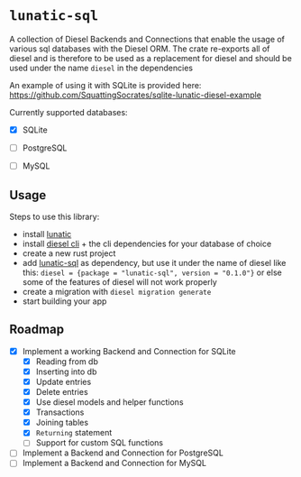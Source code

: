 # `lunatic-sql`

A collection of Diesel Backends and Connections that enable the usage of various sql databases with the Diesel ORM.
The crate re-exports all of diesel and is therefore to be used as a replacement for diesel and should be used under
the name `diesel` in the dependencies

An example of using it with SQLite is provided here:
https://github.com/SquattingSocrates/sqlite-lunatic-diesel-example

Currently supported databases:

- [x] SQLite
- [ ] PostgreSQL
- [ ] MySQL


## Usage
Steps to use this library:

- install [lunatic](https://github.com/lunatic-solutions/lunatic)
- install [diesel cli](https://github.com/diesel-rs/diesel/tree/master/diesel_cli) + the cli dependencies for your database of choice
- create a new rust project
- add [lunatic-sql](https://github.com/SquattingSocrates/lunatic-sql) as dependency, but use it under the name of diesel like this: `diesel = {package = "lunatic-sql", version = "0.1.0"}` or else some of the features of diesel will not work properly
- create a migration with `diesel migration generate`
- start building your app


## Roadmap

- [x] Implement a working Backend and Connection for SQLite
  - [x] Reading from db
  - [x] Inserting into db
  - [x] Update entries
  - [x] Delete entries
  - [x] Use diesel models and helper functions
  - [x] Transactions
  - [x] Joining tables
  - [x] `Returning` statement
  - [ ] Support for custom SQL functions
- [ ] Implement a Backend and Connection for PostgreSQL
- [ ] Implement a Backend and Connection for MySQL